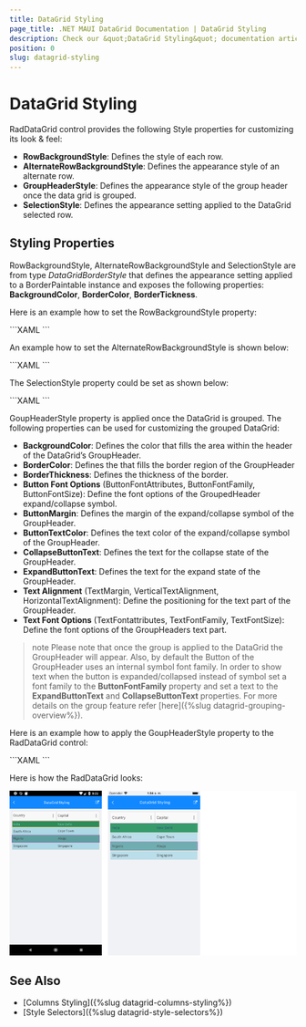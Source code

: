 ```yaml
---
title: DataGrid Styling
page_title: .NET MAUI DataGrid Documentation | DataGrid Styling
description: Check our &quot;DataGrid Styling&quot; documentation article for Telerik DataGrid for .NET MAUI control.
position: 0
slug: datagrid-styling
---
```


# DataGrid Styling

RadDataGrid control provides the following Style properties for customizing its look & feel:

* **RowBackgroundStyle**: Defines the style of each row.
* **AlternateRowBackgroundStyle**: Defines the appearance style of an alternate row.
* **GroupHeaderStyle**: Defines the appearance style of the group header once the data grid is grouped.
* **SelectionStyle**: Defines the appearance setting applied to the DataGrid selected row.

## Styling Properties

RowBackgroundStyle, AlternateRowBackgroundStyle and SelectionStyle are from type *DataGridBorderStyle* that defines the appearance setting applied to a BorderPaintable instance and exposes the following properties: **BackgroundColor**, **BorderColor**, **BorderTickness**.

Here is an example how to set the RowBackgroundStyle property:

<snippet id='datagrid-styling-rowbackgroundstyle'/>
```XAML
<telerikDataGrid:RadDataGrid.RowBackgroundStyle>
    <telerikDataGrid:DataGridBorderStyle BackgroundColor="CadetBlue" 
                                     BorderColor="DarkOrchid" 
                                     BorderThickness="1"/>
</telerikDataGrid:RadDataGrid.RowBackgroundStyle>
```

An example how to set the AlternateRowBackgroundStyle is shown below:

<snippet id='datagrid-styling-alternaterowbackgroundstyle'/>
```XAML
<telerikDataGrid:RadDataGrid.AlternateRowBackgroundStyle>
    <telerikDataGrid:DataGridBorderStyle BackgroundColor="LightBlue" 
                                     BorderThickness="1"
                                     BorderColor="BlanchedAlmond"/>
</telerikDataGrid:RadDataGrid.AlternateRowBackgroundStyle>
```

The SelectionStyle property could be set as shown below:

<snippet id='datagrid-styling-selectionstyle'/>
```XAML
<telerikDataGrid:RadDataGrid.SelectionStyle>
    <telerikDataGrid:DataGridBorderStyle BackgroundColor="SeaGreen" 
                                     BorderColor="Wheat" 
                                     BorderThickness="2"/>
</telerikDataGrid:RadDataGrid.SelectionStyle>
```

GoupHeaderStyle property is applied once the DataGrid is grouped. The following properties can be used for customizing the grouped DataGrid:

* **BackgroundColor**: Defines the color that fills the area within the header of the DataGrid’s GroupHeader.
* **BorderColor**: Defines the that fills the border region of the GroupHeader
* **BorderThickness**: Defines the thickness of the border.
* **Button Font Options** (ButtonFontAttributes, ButtonFontFamily, ButtonFontSize): Define the font options of the GroupedHeader expand/collapse symbol.
* **ButtonMargin**: Defines the margin of the expand/collapse symbol of the GroupHeader.
* **ButtonTextColor**: Defines the text color of the expand/collapse symbol of the GroupHeader.
* **CollapseButtonText**: Defines the text for the collapse state of the GroupHeader.
* **ExpandButtonText**: Defines the text for the expand state of the GroupHeader.
* **Text Alignment** (TextMargin, VerticalTextAlignment, HorizontalTextAlignment): Define the positioning for the text part of the GroupHeader.
* **Text Font Options** (TextFontattributes, TextFontFamily, TextFontSize): Define the font options of the GroupHeaders text part. 

>note Please note that once the group is applied to the DataGrid the GroupHeader will appear. Also, by default the Button of the GroupHeader uses an internal symbol font family. In order to show text when the button is expanded/collapsed instead of symbol set a font family to the **ButtonFontFamily** property and set a text to the **ExpandButtonText** and **CollapseButtonText** properties. For more details on the group feature refer [here]({%slug datagrid-grouping-overview%}).

Here is an example how to apply the GoupHeaderStyle property to the RadDataGrid control:

<snippet id='datagrid-styling-groupheaderstyle'/>
```XAML
<telerikDataGrid:RadDataGrid.GroupHeaderStyle>
    <telerikDataGrid:DataGridGroupHeaderStyle BorderThickness="1"
                                          TextColor="DarkTurquoise"
                                          BorderColor="Brown"/>
</telerikDataGrid:RadDataGrid.GroupHeaderStyle>
```

Here is how the RadDataGrid looks:

![DataGrid Styling](../images/datagrid-styling.png)

## See Also

- [Columns Styling]({%slug datagrid-columns-styling%})
- [Style Selectors]({%slug datagrid-style-selectors%})